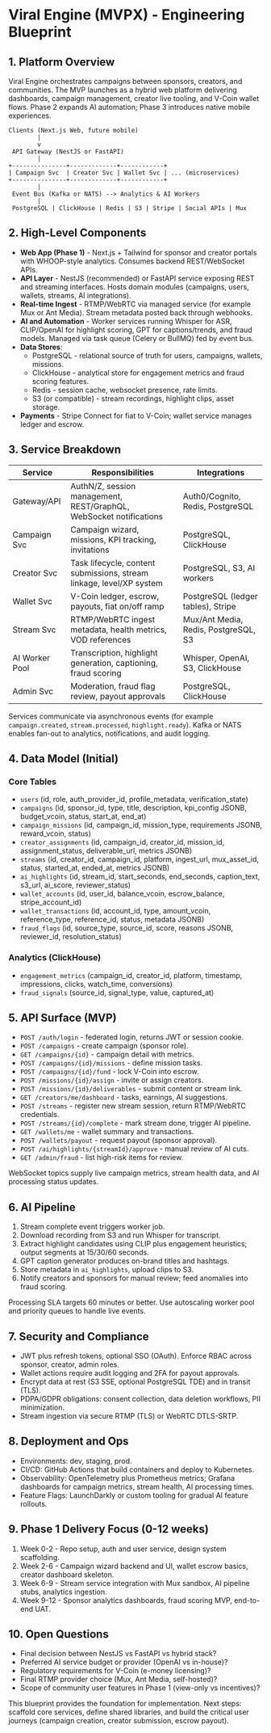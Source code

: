 # Viral Engine (MVPX) - Engineering Blueprint

## 1. Platform Overview

Viral Engine orchestrates campaigns between sponsors, creators, and communities. The MVP launches as a hybrid web platform delivering dashboards, campaign management, creator live tooling, and V-Coin wallet flows. Phase 2 expands AI automation; Phase 3 introduces native mobile experiences.

```
Clients (Next.js Web, future mobile)
        |
        v
 API Gateway (NestJS or FastAPI)
        |
+---------------+-------------+------------+
| Campaign Svc  | Creator Svc | Wallet Svc | ... (microservices)
+---------------+-------------+------------+
        |
 Event Bus (Kafka or NATS) --> Analytics & AI Workers
        |
 PostgreSQL | ClickHouse | Redis | S3 | Stripe | Social APIs | Mux
```

## 2. High-Level Components

- **Web App (Phase 1)** - Next.js + Tailwind for sponsor and creator portals with WHOOP-style analytics. Consumes backend REST/WebSocket APIs.
- **API Layer** - NestJS (recommended) or FastAPI service exposing REST and streaming interfaces. Hosts domain modules (campaigns, users, wallets, streams, AI integrations).
- **Real-time Ingest** - RTMP/WebRTC via managed service (for example Mux or Ant Media). Stream metadata posted back through webhooks.
- **AI and Automation** - Worker services running Whisper for ASR, CLIP/OpenAI for highlight scoring, GPT for captions/trends, and fraud models. Managed via task queue (Celery or BullMQ) fed by event bus.
- **Data Stores**:
  - PostgreSQL - relational source of truth for users, campaigns, wallets, missions.
  - ClickHouse - analytical store for engagement metrics and fraud scoring features.
  - Redis - session cache, websocket presence, rate limits.
  - S3 (or compatible) - stream recordings, highlight clips, asset storage.
- **Payments** - Stripe Connect for fiat to V-Coin; wallet service manages ledger and escrow.

## 3. Service Breakdown

| Service        | Responsibilities                                                                 | Integrations                            |
| -------------- | -------------------------------------------------------------------------------- | --------------------------------------- |
| Gateway/API    | AuthN/Z, session management, REST/GraphQL, WebSocket notifications                | Auth0/Cognito, Redis, PostgreSQL        |
| Campaign Svc   | Campaign wizard, missions, KPI tracking, invitations                              | PostgreSQL, ClickHouse                  |
| Creator Svc    | Task lifecycle, content submissions, stream linkage, level/XP system              | PostgreSQL, S3, AI workers              |
| Wallet Svc     | V-Coin ledger, escrow, payouts, fiat on/off ramp                                  | PostgreSQL (ledger tables), Stripe      |
| Stream Svc     | RTMP/WebRTC ingest metadata, health metrics, VOD references                       | Mux/Ant Media, Redis, PostgreSQL, S3    |
| AI Worker Pool | Transcription, highlight generation, captioning, fraud scoring                    | Whisper, OpenAI, S3, ClickHouse         |
| Admin Svc      | Moderation, fraud flag review, payout approvals                                   | PostgreSQL, ClickHouse                  |

Services communicate via asynchronous events (for example `campaign.created`, `stream.processed`, `highlight.ready`). Kafka or NATS enables fan-out to analytics, notifications, and audit logging.

## 4. Data Model (Initial)

### Core Tables
- `users` (id, role, auth_provider_id, profile_metadata, verification_state)
- `campaigns` (id, sponsor_id, type, title, description, kpi_config JSONB, budget_vcoin, status, start_at, end_at)
- `campaign_missions` (id, campaign_id, mission_type, requirements JSONB, reward_vcoin, status)
- `creator_assignments` (id, campaign_id, creator_id, mission_id, assignment_status, deliverable_url, metrics JSONB)
- `streams` (id, creator_id, campaign_id, platform, ingest_url, mux_asset_id, status, started_at, ended_at, metrics JSONB)
- `ai_highlights` (id, stream_id, start_seconds, end_seconds, caption_text, s3_url, ai_score, reviewer_status)
- `wallet_accounts` (id, user_id, balance_vcoin, escrow_balance, stripe_account_id)
- `wallet_transactions` (id, account_id, type, amount_vcoin, reference_type, reference_id, status, metadata JSONB)
- `fraud_flags` (id, source_type, source_id, score, reasons JSONB, reviewer_id, resolution_status)

### Analytics (ClickHouse)
- `engagement_metrics` (campaign_id, creator_id, platform, timestamp, impressions, clicks, watch_time, conversions)
- `fraud_signals` (source_id, signal_type, value, captured_at)

## 5. API Surface (MVP)

- `POST /auth/login` - federated login, returns JWT or session cookie.
- `POST /campaigns` - create campaign (sponsor role).
- `GET /campaigns/{id}` - campaign detail with metrics.
- `POST /campaigns/{id}/missions` - define mission tasks.
- `POST /campaigns/{id}/fund` - lock V-Coin into escrow.
- `POST /missions/{id}/assign` - invite or assign creators.
- `POST /missions/{id}/deliverables` - submit content or stream link.
- `GET /creators/me/dashboard` - tasks, earnings, AI suggestions.
- `POST /streams` - register new stream session, return RTMP/WebRTC credentials.
- `POST /streams/{id}/complete` - mark stream done, trigger AI pipeline.
- `GET /wallets/me` - wallet summary and transactions.
- `POST /wallets/payout` - request payout (sponsor approval).
- `POST /ai/highlights/{streamId}/approve` - manual review of AI cuts.
- `GET /admin/fraud` - list high-risk items for review.

WebSocket topics supply live campaign metrics, stream health data, and AI processing status updates.

## 6. AI Pipeline

1. Stream complete event triggers worker job.
2. Download recording from S3 and run Whisper for transcript.
3. Extract highlight candidates using CLIP plus engagement heuristics; output segments at 15/30/60 seconds.
4. GPT caption generator produces on-brand titles and hashtags.
5. Store metadata in `ai_highlights`, upload clips to S3.
6. Notify creators and sponsors for manual review; feed anomalies into fraud scoring.

Processing SLA targets 60 minutes or better. Use autoscaling worker pool and priority queues to handle live events.

## 7. Security and Compliance

- JWT plus refresh tokens, optional SSO (OAuth). Enforce RBAC across sponsor, creator, admin roles.
- Wallet actions require audit logging and 2FA for payout approvals.
- Encrypt data at rest (S3 SSE, optional PostgreSQL TDE) and in transit (TLS).
- PDPA/GDPR obligations: consent collection, data deletion workflows, PII minimization.
- Stream ingestion via secure RTMP (TLS) or WebRTC DTLS-SRTP.

## 8. Deployment and Ops

- Environments: dev, staging, prod.
- CI/CD: GitHub Actions that build containers and deploy to Kubernetes.
- Observability: OpenTelemetry plus Prometheus metrics; Grafana dashboards for campaign metrics, stream health, AI processing times.
- Feature Flags: LaunchDarkly or custom tooling for gradual AI feature rollouts.

## 9. Phase 1 Delivery Focus (0-12 weeks)

1. Week 0-2 - Repo setup, auth and user service, design system scaffolding.
2. Week 2-6 - Campaign wizard backend and UI, wallet escrow basics, creator dashboard skeleton.
3. Week 6-9 - Stream service integration with Mux sandbox, AI pipeline stubs, analytics ingestion.
4. Week 9-12 - Sponsor analytics dashboards, fraud scoring MVP, end-to-end UAT.

## 10. Open Questions

- Final decision between NestJS vs FastAPI vs hybrid stack?
- Preferred AI service budget or provider (OpenAI vs in-house)?
- Regulatory requirements for V-Coin (e-money licensing)?
- Final RTMP provider choice (Mux, Ant Media, self-hosted)?
- Scope of community user features in Phase 1 (view-only vs incentives)?

This blueprint provides the foundation for implementation. Next steps: scaffold core services, define shared libraries, and build the critical user journeys (campaign creation, creator submission, escrow payout).
